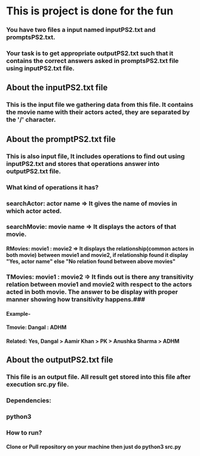 # This is project is done for the fun
### You have two files a input named inputPS2.txt and promptsPS2.txt.
### Your task is to get appropriate outputPS2.txt such that it contains the correct answers asked in promptsPS2.txt file using inputPS2.txt file.

## About the inputPS2.txt file ##
### This is the input file we gathering data from this file. It contains the movie name with their actors acted, they are separated by the '/' character.


## About the promptPS2.txt file ##
### This is also input file, It includes operations to find out using inputPS2.txt and stores that operations answer into outputPS2.txt file.
### What kind of operations it has?

### searchActor: actor name => It gives the name of movies in which actor acted.

### searchMovie: movie name => It displays the actors of that movie.

#### RMovies: movie1 : movie2 => It displays the relationship(common actors in both movie) between movie1 and movie2, if relationship found it display "Yes, actor name" else "No relation found between above movies"

### TMovies: movie1 : movie2 => It finds out is there any transitivity relation between movie1 and movie2 with respect to the actors acted in both movie. The answer to be display with proper manner showing how transitivity happens.###
#### Example-
#### Tmovie: Dangal : ADHM
#### Related: Yes, Dangal > Aamir Khan > PK > Anushka Sharma > ADHM


## About the outputPS2.txt file ##
### This file is an output file. All result get stored into this file after execution src.py file.

### Dependencies:
### python3

### How to run? 
#### Clone or Pull repository on your machine then just do python3 src.py

